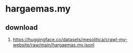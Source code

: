 # hargaemas.my

## download

1. https://huggingface.co/datasets/mesolitica/crawl-my-website/raw/main/hargaemas.my.jsonl